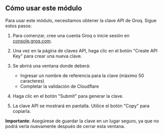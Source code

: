 ## Cómo usar este módulo

Para usar este módulo, necesitamos obtener la clave API de Groq. Sigue estos pasos:

1. Para comenzar, cree una cuenta Groq o inicie sesión en [console.groq.com](https://console.groq.com/keys).

2. Una vez en la página de claves API, haga clic en el botón "Create API Key" para crear una nueva clave.

3. Se abrirá una ventana donde deberá:
   - Ingresar un nombre de referencia para la clave (máximo 50 caracteres)
   - Completar la validación de Cloudflare

4. Haga clic en el botón "Submit" para generar la clave.

5. La clave API se mostrará en pantalla. Utilice el botón "Copy" para copiarla.

**Importante**: Asegúrese de guardar la clave en un lugar seguro, ya que no podrá verla nuevamente después de cerrar esta ventana.